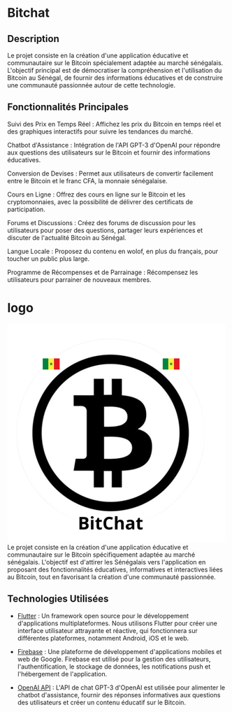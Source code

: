 

# Bitchat


## Description
Le projet consiste en la création d'une application éducative et communautaire sur le Bitcoin spécialement adaptée au marché sénégalais. L'objectif principal est de démocratiser la compréhension et l'utilisation du Bitcoin au Sénégal, de fournir des informations éducatives et de construire une communauté passionnée autour de cette technologie.

## Fonctionnalités Principales
Suivi des Prix en Temps Réel : Affichez les prix du Bitcoin en temps réel et des graphiques interactifs pour suivre les tendances du marché.

Chatbot d'Assistance : Intégration de l'API GPT-3 d'OpenAI pour répondre aux questions des utilisateurs sur le Bitcoin et fournir des informations éducatives.

Conversion de Devises : Permet aux utilisateurs de convertir facilement entre le Bitcoin et le franc CFA, la monnaie sénégalaise.

Cours en Ligne : Offrez des cours en ligne sur le Bitcoin et les cryptomonnaies, avec la possibilité de délivrer des certificats de participation.

Forums et Discussions : Créez des forums de discussion pour les utilisateurs pour poser des questions, partager leurs expériences et discuter de l'actualité Bitcoin au Sénégal.

Langue Locale : Proposez du contenu en wolof, en plus du français, pour toucher un public plus large.

Programme de Récompenses et de Parrainage : Récompensez les utilisateurs pour parrainer de nouveaux membres.

# logo 

![logo](my_app/images/Bitcoin.png)
Le projet consiste en la création d'une application éducative et communautaire sur le Bitcoin spécifiquement adaptée au marché sénégalais. L'objectif est d'attirer les Sénégalais vers l'application en proposant des fonctionnalités éducatives, informatives et interactives liées au Bitcoin, tout en favorisant la création d'une communauté passionnée.

## Technologies Utilisées

- [Flutter](https://flutter.dev) : Un framework open source pour le développement d'applications multiplateformes. Nous utilisons Flutter pour créer une interface utilisateur attrayante et réactive, qui fonctionnera sur différentes plateformes, notamment Android, iOS et le web.

- [Firebase](https://firebase.google.com) : Une plateforme de développement d'applications mobiles et web de Google. Firebase est utilisé pour la gestion des utilisateurs, l'authentification, le stockage de données, les notifications push et l'hébergement de l'application.

- [OpenAI API](https://beta.openai.com) : L'API de chat GPT-3 d'OpenAI est utilisée pour alimenter le chatbot d'assistance, fournir des réponses informatives aux questions des utilisateurs et créer un contenu éducatif sur le Bitcoin.



